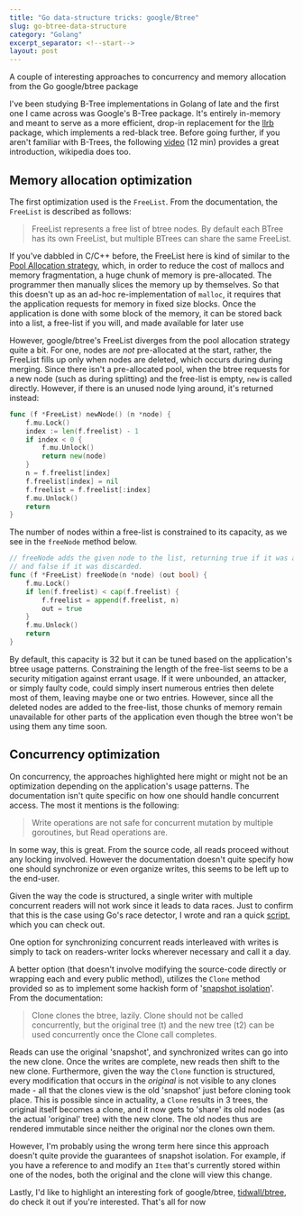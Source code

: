 ```yaml
---
title: "Go data-structure tricks: google/Btree"
slug: go-btree-data-structure
category: "Golang"
excerpt_separator: <!--start-->
layout: post
---
```


A couple of interesting approaches to concurrency and memory allocation from the
Go google/btree package

<!--start-->

I've been studying B-Tree implementations in Golang of late and the first one I
came across was Google's B-Tree package. It's entirely in-memory and meant to
serve as a more efficient, drop-in replacement for the
[llrb](github.com/petar/gollrb) package, which implements a red-black tree.
Before going further, if you aren't familiar with B-Trees, the following
[video](https://www.youtube.com/watch?v=C_q5ccN84C8) (12 min) provides a great
introduction, wikipedia does too.

## Memory allocation optimization

The first optimization used is the `FreeList`. From the documentation, the
`FreeList` is described as follows:

> FreeList represents a free list of btree nodes. By default each BTree has its
> own FreeList, but multiple BTrees can share the same FreeList.

If you've dabbled in C/C++ before, the FreeList here is kind of similar to the
[Pool Allocation strategy](http://www.buildyourownlisp.com/chapter16_bonus_projects#pool_allocation),
which, in order to reduce the cost of mallocs and memory fragmentation, a huge
chunk of memory is pre-allocated. The programmer then manually slices the memory
up by themselves. So that this doesn't up as an ad-hoc re-implementation of
`malloc`, it requires that the application requests for memory in fixed size
blocks. Once the application is done with some block of the memory, it can be
stored back into a list, a free-list if you will, and made available for later
use

However, google/btree's FreeList diverges from the pool allocation strategy
quite a bit. For one, nodes are _not_ pre-allocated at the start, rather, the
FreeList fills up only when nodes are deleted, which occurs during during
merging. Since there isn't a pre-allocated pool, when the btree requests for a
new node (such as during splitting) and the free-list is empty, `new` is called
directly. However, if there is an unused node lying around, it's returned
instead:

```go
func (f *FreeList) newNode() (n *node) {
	f.mu.Lock()
	index := len(f.freelist) - 1
	if index < 0 {
		f.mu.Unlock()
		return new(node)
	}
	n = f.freelist[index]
	f.freelist[index] = nil
	f.freelist = f.freelist[:index]
	f.mu.Unlock()
	return
}
```

The number of nodes within a free-list is constrained to its capacity, as we see
in the `freeNode` method below.

```go
// freeNode adds the given node to the list, returning true if it was added
// and false if it was discarded.
func (f *FreeList) freeNode(n *node) (out bool) {
	f.mu.Lock()
	if len(f.freelist) < cap(f.freelist) {
		f.freelist = append(f.freelist, n)
		out = true
	}
	f.mu.Unlock()
	return
}
```

By default, this capacity is 32 but it can be tuned based on the application's
btree usage patterns. Constraining the length of the free-list seems to be a
security mitigation against errant usage. If it were unbounded, an attacker, or
simply faulty code, could simply insert numerous entries then delete most of
them, leaving maybe one or two entries. However, since all the deleted nodes are
added to the free-list, those chunks of memory remain unavailable for other
parts of the application even though the btree won't be using them any time
soon.

## Concurrency optimization

On concurrency, the approaches highlighted here might or might not be an
optimization depending on the application's usage patterns. The documentation
isn't quite specific on how one should handle concurrent access. The most it
mentions is the following:

> Write operations are not safe for concurrent mutation by multiple goroutines,
> but Read operations are.

In some way, this is great. From the source code, all reads proceed without any
locking involved. However the documentation doesn't quite specify how one should
synchronize or even organize writes, this seems to be left up to the end-user.

Given the way the code is structured, a single writer with multiple concurrent
readers will not work since it leads to data races. Just to confirm that this is
the case using Go's race detector, I wrote and ran a quick
[script](gist.github.com/nagamocha3000/53a16151b17215ff0c5dae37636f5d56), which
you can check out.

One option for synchronizing concurrent reads interleaved with writes is simply
to tack on readers-writer locks wherever necessary and call it a day.

A better option (that doesn't involve modifying the source-code directly or
wrapping each and every public method), utilizes the `Clone` method provided so
as to implement some hackish form of
'[snapshot isolation](https://en.wikipedia.org/wiki/Snapshot_isolation)'. From
the documentation:

> Clone clones the btree, lazily. Clone should not be called concurrently, but
> the original tree (t) and the new tree (t2) can be used concurrently once the
> Clone call completes.

Reads can use the original 'snapshot', and synchronized writes can go into the
new clone. Once the writes are complete, new reads then shift to the new clone.
Furthermore, given the way the `Clone` function is structured, every
modification that occurs in the _original_ is not visible to any clones made -
all that the clones view is the old 'snapshot' just before cloning took place.
This is possible since in actuality, a `Clone` results in 3 trees, the original
itself becomes a clone, and it now gets to 'share' its old nodes (as the actual
'original' tree) with the new clone. The old nodes thus are rendered immutable
since neither the original nor the clones own them.

However, I'm probably using the wrong term here since this approach doesn't
quite provide the guarantees of snapshot isolation. For example, if you have a
reference to and modify an `Item` that's currently stored within one of the
nodes, both the original and the clone will view this change.

Lastly, I'd like to highlight an interesting fork of google/btree,
[tidwall/btree](github.com/tidwall/btree), do check it out if you're interested.
That's all for now
